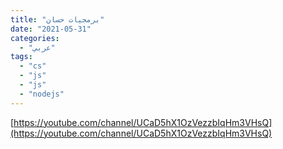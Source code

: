 ```yaml
---
title: "برمجيات حسان"
date: "2021-05-31"
categories:
  - "عربي"
tags:
  - "cs"
  - "js"
  - "js"
  - "nodejs"
---
```


[https://youtube.com/channel/UCaD5hX1OzVezzbIqHm3VHsQ](https://youtube.com/channel/UCaD5hX1OzVezzbIqHm3VHsQ)
